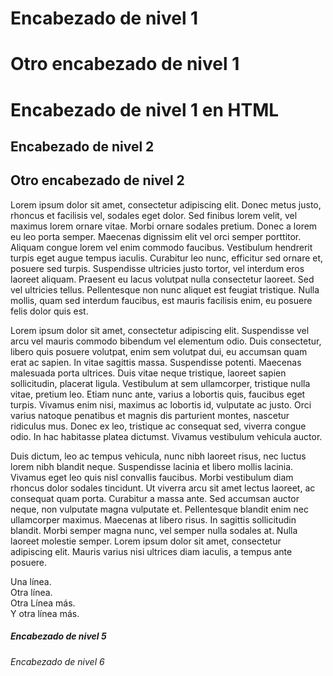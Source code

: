 # Encabezado de nivel 1

Otro encabezado de nivel 1
============
<h1>Encabezado de nivel 1 en HTML</h1>

## Encabezado de nivel 2

Otro encabezado de nivel 2
---------------
Lorem ipsum dolor sit amet, consectetur adipiscing elit. Donec metus justo, rhoncus et facilisis vel, sodales eget dolor. Sed finibus lorem velit, vel maximus lorem ornare vitae. Morbi ornare sodales pretium. Donec a lorem eu leo porta semper. Maecenas dignissim elit vel orci semper porttitor. Aliquam congue lorem vel enim commodo faucibus. Vestibulum hendrerit turpis eget augue tempus iaculis. Curabitur leo nunc, efficitur sed ornare et, posuere sed turpis. Suspendisse ultricies justo tortor, vel interdum eros laoreet aliquam. Praesent eu lacus volutpat nulla consectetur laoreet. Sed vel ultricies tellus. Pellentesque non nunc aliquet est feugiat tristique. Nulla mollis, quam sed interdum faucibus, est mauris facilisis enim, eu posuere felis dolor quis est.

Lorem ipsum dolor sit amet, consectetur adipiscing elit. Suspendisse vel arcu vel mauris commodo bibendum vel elementum odio. Duis consectetur, libero quis posuere volutpat, enim sem volutpat dui, eu accumsan quam erat ac sapien. In vitae sagittis massa. Suspendisse potenti. Maecenas malesuada porta ultrices. Duis vitae neque tristique, laoreet sapien sollicitudin, placerat ligula. Vestibulum at sem ullamcorper, tristique nulla vitae, pretium leo. Etiam nunc ante, varius a lobortis quis, faucibus eget turpis. Vivamus enim nisi, maximus ac lobortis id, vulputate ac justo. Orci varius natoque penatibus et magnis dis parturient montes, nascetur ridiculus mus. Donec ex leo, tristique ac consequat sed, viverra congue odio. In hac habitasse platea dictumst. Vivamus vestibulum vehicula auctor.

Duis dictum, leo ac tempus vehicula, nunc nibh laoreet risus, nec luctus lorem nibh blandit neque. Suspendisse lacinia et libero mollis lacinia. Vivamus eget leo quis nisl convallis faucibus. Morbi vestibulum diam rhoncus dolor sodales tincidunt. Ut viverra arcu sit amet lectus laoreet, ac consequat quam porta. Curabitur a massa ante. Sed accumsan auctor neque, non vulputate magna vulputate et. Pellentesque blandit enim nec ullamcorper maximus. Maecenas at libero risus. In sagittis sollicitudin blandit. Morbi semper magna nunc, vel semper nulla sodales at. Nulla laoreet molestie semper. Lorem ipsum dolor sit amet, consectetur adipiscing elit. Mauris varius nisi ultrices diam iaculis, a tempus ante posuere.

Una línea.    
Otra línea.    
Otra Línea más.<br> 
Y otra línea más.  


##### Encabezado de nivel 5
###### Encabezado de nivel 6
